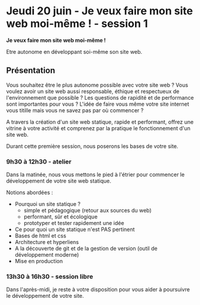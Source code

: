 # Jeudi 20 juin - Je veux faire mon site web moi-même ! - session 1

**Je veux faire mon site web moi-même !** 

Etre autonome en développant soi-même son site web.


## Présentation

Vous souhaitez être le plus autonome possible avec votre site web ? Vous voulez avoir un site web aussi responsable, éthique et respectueux de l'environnement que possible ? Les questions de rapidité et de performance sont importantes pour vous ? L'idée de faire vous même votre site internet vous titille mais vous ne savez pas par où commencer ?

A travers la création d'un site web statique, rapide et performant, offrez une vitrine à votre activité et comprenez par la pratique le fonctionnement d'un site web.

Durant cette première session, nous poserons les bases de votre site.


### 9h30 à 12h30 - atelier

Dans la matinée, nous vous mettons le pied à l'étrier pour commencer le développement de  votre site web statique.

Notions abordées :
- Pourquoi un site statique ?
  - simple et pédagogique (retour aux sources du web)
  - performant, sûr et écologique
  - prototyper et tester rapidement une idée
- Ce pour quoi un site statique n'est PAS pertinent
- Bases de html et css
- Architecture et hyperliens
- A la découverte de git et de la gestion de version (outil de développement moderne)
- Mise en production


### 13h30 à 16h30 - session libre

Dans l'après-midi, je reste à votre disposition pour vous aider à poursuivre le développement de votre site.